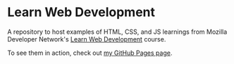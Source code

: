 # Learn Web Development
 A repository to host examples of HTML, CSS, and JS learnings from Mozilla Developer Network's [Learn Web Development](https://developer.mozilla.org/en-US/docs/Learn) course.

 To see them in action, check out [my GitHub Pages page](tommy-mitchell.github.io/Learn-Web-Development).
